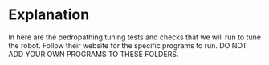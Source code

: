 # Explanation

In here are the pedropathing tuning tests and checks that we will run to tune the robot. Follow their website 
for the specific programs to run. DO NOT ADD YOUR OWN PROGRAMS TO THESE FOLDERS. 